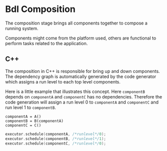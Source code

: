 # Bdl Composition

The composition stage brings all components together to compose a running system.

Components might come from the platform used, others are functional to perform tasks related to the application.

## C++

The composition in C++ is responsible for bring up and down components.
The dependency graph is automatically generated by the code generator which assigns a run level to each top level components.

Here is a little example that illustrates this concept. Here `componentB` depends on `componentA` and `componentC` has no dependencies.
Therefore the code generation will assign a run level 0 to `componentA` and `componentC` and run level 1 to `componentB`.
```bdl
componentA = A()
componentB = B(componentA)
componentC = C()
```

```c++
executor.schedule(componentA, /*runlevel*/0);
executor.schedule(componentB, /*runlevel*/1);
executor.schedule(componentC, /*runlevel*/0);
```
